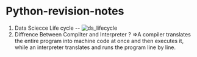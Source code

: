 # Python-revision-notes
1. Data Sciecce Life cycle --
   ![ds_lifecycle](https://github.com/user-attachments/assets/8d4fdcf4-4b0e-4ef6-bff4-c3224dd59e49)
2. Diffrence Between Compilter and Interpreter ?
   =>A compiler translates the entire program into machine code at once and then executes it, while an interpreter translates and runs the program line by line.
